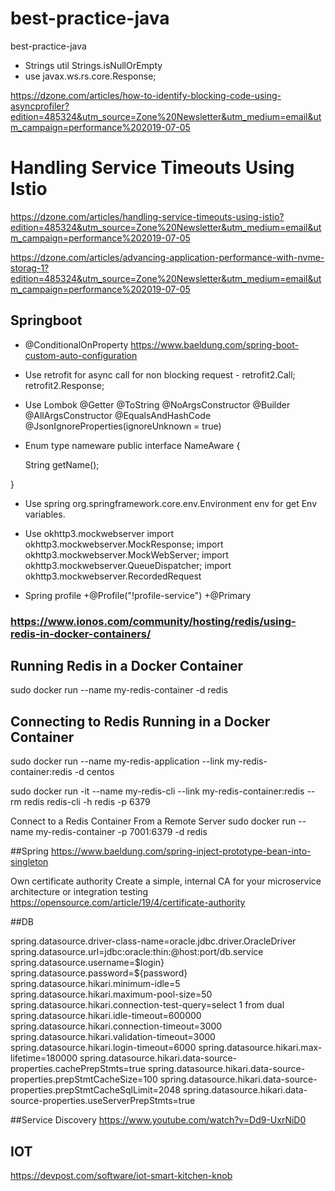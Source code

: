 # best-practice-java
best-practice-java
- Strings util Strings.isNullOrEmpty
- use javax.ws.rs.core.Response;

https://dzone.com/articles/how-to-identify-blocking-code-using-asyncprofiler?edition=485324&utm_source=Zone%20Newsletter&utm_medium=email&utm_campaign=performance%202019-07-05

# Handling Service Timeouts Using Istio
https://dzone.com/articles/handling-service-timeouts-using-istio?edition=485324&utm_source=Zone%20Newsletter&utm_medium=email&utm_campaign=performance%202019-07-05

https://dzone.com/articles/advancing-application-performance-with-nvme-storag-1?edition=485324&utm_source=Zone%20Newsletter&utm_medium=email&utm_campaign=performance%202019-07-05

## Springboot
- @ConditionalOnProperty
https://www.baeldung.com/spring-boot-custom-auto-configuration

- Use retrofit for async call for non blocking request - retrofit2.Call; retrofit2.Response;

- Use Lombok
@Getter
@ToString
@NoArgsConstructor
@Builder
@AllArgsConstructor
@EqualsAndHashCode
@JsonIgnoreProperties(ignoreUnknown = true)

- Enum type nameware 
public interface NameAware {

    String getName();

}


- Use spring org.springframework.core.env.Environment env for get Env variables.


- Use okhttp3.mockwebserver
import okhttp3.mockwebserver.MockResponse;
import okhttp3.mockwebserver.MockWebServer;
import okhttp3.mockwebserver.QueueDispatcher;
import okhttp3.mockwebserver.RecordedRequest



- Spring profile 
+@Profile("!profile-service")
+@Primary


### https://www.ionos.com/community/hosting/redis/using-redis-in-docker-containers/
## Running Redis in a Docker Container
sudo docker run --name my-redis-container -d redis 

## Connecting to Redis Running in a Docker Container
sudo docker run --name my-redis-application --link my-redis-container:redis -d centos

sudo docker run -it --name my-redis-cli --link my-redis-container:redis --rm redis redis-cli -h redis -p 6379

Connect to a Redis Container From a Remote Server
sudo docker run --name my-redis-container -p 7001:6379 -d redis



##Spring 
https://www.baeldung.com/spring-inject-prototype-bean-into-singleton

Own certificate authority
Create a simple, internal CA for your microservice architecture or integration testing
https://opensource.com/article/19/4/certificate-authority


##DB

spring.datasource.driver-class-name=oracle.jdbc.driver.OracleDriver
spring.datasource.url=jdbc:oracle:thin:@host:port/db.service
spring.datasource.username=$login}
spring.datasource.password=${password}
spring.datasource.hikari.minimum-idle=5
spring.datasource.hikari.maximum-pool-size=50
spring.datasource.hikari.connection-test-query=select 1 from dual
spring.datasource.hikari.idle-timeout=600000
spring.datasource.hikari.connection-timeout=3000
spring.datasource.hikari.validation-timeout=3000
spring.datasource.hikari.login-timeout=6000
spring.datasource.hikari.max-lifetime=180000
spring.datasource.hikari.data-source-properties.cachePrepStmts=true
spring.datasource.hikari.data-source-properties.prepStmtCacheSize=100
spring.datasource.hikari.data-source-properties.prepStmtCacheSqlLimit=2048
spring.datasource.hikari.data-source-properties.useServerPrepStmts=true

##Service Discovery
https://www.youtube.com/watch?v=Dd9-UxrNiD0

## IOT
https://devpost.com/software/iot-smart-kitchen-knob
